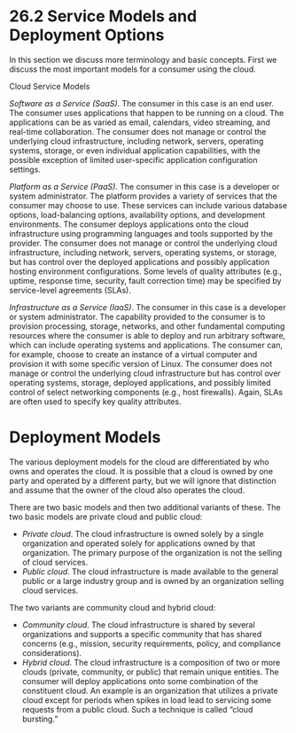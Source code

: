 26.2 Service Models and Deployment Options
===

In this section we discuss more terminology and basic concepts. First we discuss the most important models for a consumer using the cloud.

Cloud Service Models

_Software as a Service (SaaS)_. The consumer in this case is an end user. The consumer uses applications that happen to be running on a cloud. The applications can be as varied as email, calendars, video streaming, and real-time collaboration. The consumer does not manage or control the underlying cloud infrastructure, including network, servers, operating systems, storage, or even individual application capabilities, with the possible exception of limited user-specific application configuration settings.

_Platform as a Service (PaaS)_. The consumer in this case is a developer or system administrator. The platform provides a variety of services that the consumer may choose to use. These services can include various database options, load-balancing options, availability options, and development environments. The consumer deploys applications onto the cloud infrastructure using programming languages and tools supported by the provider. The consumer does not manage or control the underlying cloud infrastructure, including network, servers, operating systems, or storage, but has control over the deployed applications and possibly application hosting environment configurations. Some levels of quality attributes (e.g., uptime, response time, security, fault correction time) may be specified by service-level agreements (SLAs).

_Infrastructure as a Service (IaaS)_. The consumer in this case is a developer or system administrator. The capability provided to the consumer is to provision processing, storage, networks, and other fundamental computing resources where the consumer is able to deploy and run arbitrary software, which can include operating systems and applications. The consumer can, for example, choose to create an instance of a virtual computer and provision it with some specific version of Linux. The consumer does not manage or control the underlying cloud infrastructure but has control over operating systems, storage, deployed applications, and possibly limited control of select networking components (e.g., host firewalls). Again, SLAs are often used to specify key quality attributes.

# Deployment Models

The various deployment models for the cloud are differentiated by who owns and operates the cloud. It is possible that a cloud is owned by one party and operated by a different party, but we will ignore that distinction and assume that the owner of the cloud also operates the cloud.

There are two basic models and then two additional variants of these. The two basic models are private cloud and public cloud:

* _Private cloud_. The cloud infrastructure is owned solely by a single organization and operated solely for applications owned by that organization. The primary purpose of the organization is not the selling of cloud services.
* _Public cloud_. The cloud infrastructure is made available to the general public or a large industry group and is owned by an organization selling cloud services.

The two variants are community cloud and hybrid cloud:

* _Community cloud_. The cloud infrastructure is shared by several organizations and supports a specific community that has shared concerns (e.g., mission, security requirements, policy, and compliance considerations).
* _Hybrid cloud_. The cloud infrastructure is a composition of two or more clouds (private, community, or public) that remain unique entities. The consumer will deploy applications onto some combination of the constituent cloud. An example is an organization that utilizes a private cloud except for periods when spikes in load lead to servicing some requests from a public cloud. Such a technique is called “cloud bursting.”
